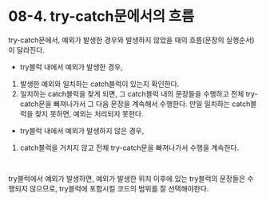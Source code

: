 # 08-4. try-catch문에서의 흐름
try-catch문에서, 예외가 발생한 경우와 발생하지 않았을 때의 흐름(문장의 실행순서)이 달라진다.
- try블럭 내에서 예외가 발생한 경우,
1. 발생한 예외와 일치하는 catch블럭이 있는지 확인한다.
2. 일치하는 catch블럭을 찾게 되면, 그 catch블럭 내의 문장들을 수행하고 전체 try-catch문을 빠져나가서 그 다음 문장을 계속해서 수행한다.
만일 일치하는 catch블럭을 찾지 못하면, 예외는 처리되지 못한다.
- try블럭 내에서 예외가 발생하지 않은 경우,
1. catch블럭을 거치지 않고 전체 try-catch문을 빠져나가서 수행을 계속한다.
```java
```
```
```
try블럭에서 예외가 발생하면, 예외가 발생한 위치 이후에 있는 try블럭의 문장들은 수행되지 않으므로,
try블럭에 포함시킬 코드의 범위를 잘 선택해야한다.
